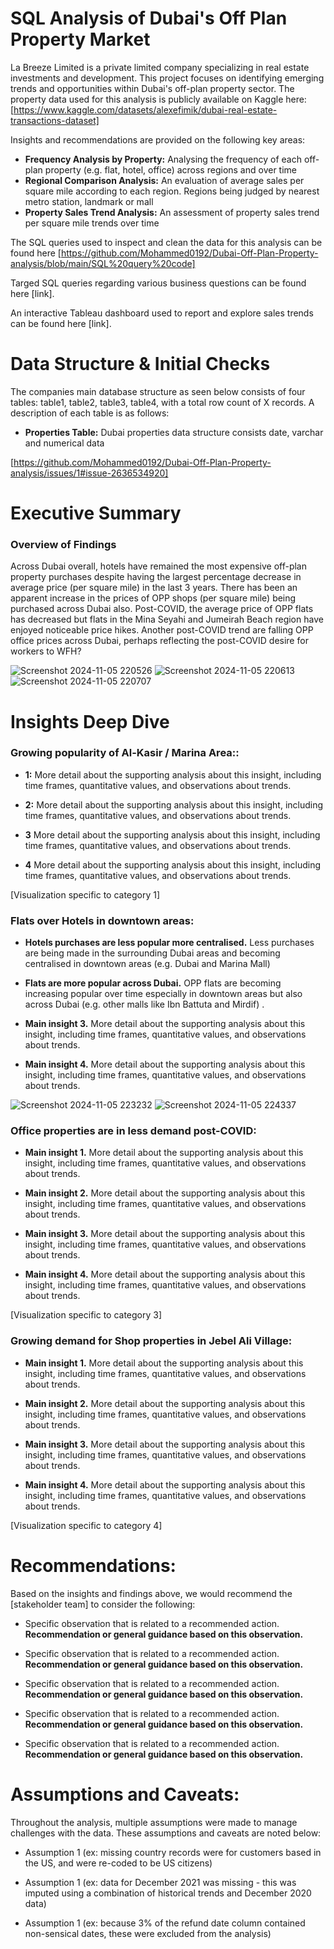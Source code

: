 
# SQL Analysis of Dubai's Off Plan Property Market
La Breeze Limited is a private limited company specializing in real estate investments and development. This project focuses on identifying emerging trends and opportunities within Dubai's off-plan property sector. The property data used for this analysis is publicly available on Kaggle here: [https://www.kaggle.com/datasets/alexefimik/dubai-real-estate-transactions-dataset]

Insights and recommendations are provided on the following key areas:

- **Frequency Analysis by Property:** Analysing the frequency of each off-plan property (e.g. flat, hotel, office) across regions and over time 
- **Regional Comparison Analysis:** An evaluation of average sales per square mile according to each region. Regions being judged by nearest metro station, landmark or mall
- **Property Sales Trend Analysis:** An assessment of property sales trend per square mile trends over time

The SQL queries used to inspect and clean the data for this analysis can be found here [https://github.com/Mohammed0192/Dubai-Off-Plan-Property-analysis/blob/main/SQL%20query%20code]

Targed SQL queries regarding various business questions can be found here [link].

An interactive Tableau dashboard used to report and explore sales trends can be found here [link].



# Data Structure & Initial Checks

The companies main database structure as seen below consists of four tables: table1, table2, table3, table4, with a total row count of X records. A description of each table is as follows:
- **Properties Table:** Dubai properties data structure consists  date, varchar and numerical data

[https://github.com/Mohammed0192/Dubai-Off-Plan-Property-analysis/issues/1#issue-2636534920]


# Executive Summary

### Overview of Findings

Across Dubai overall, hotels have remained the most expensive off-plan property purchases despite having the largest percentage decrease in average price (per square mile) in the last 3 years. There has been an apparent increase in the prices of OPP shops (per square mile) being purchased across Dubai also. Post-COVID, the average price of OPP flats has decreased but flats in the Mina Seyahi and Jumeirah Beach region have enjoyed noticeable price hikes. Another post-COVID trend are falling OPP office prices across Dubai, perhaps reflecting the post-COVID desire for workers to WFH?

![Screenshot 2024-11-05 220526](https://github.com/user-attachments/assets/7a4d0bd8-5fdf-47bb-b34e-db22b214ea44)
![Screenshot 2024-11-05 220613](https://github.com/user-attachments/assets/70ee6ad3-f62b-4fca-a72a-599587305adb)
![Screenshot 2024-11-05 220707](https://github.com/user-attachments/assets/067ff8a3-ed2c-4fdf-bf7b-11ef3296a68d)



# Insights Deep Dive
### **Growing popularity of Al-Kasir / Marina Area:**:

* **1:**  More detail about the supporting analysis about this insight, including time frames, quantitative values, and observations about trends.
  
* **2:**  More detail about the supporting analysis about this insight, including time frames, quantitative values, and observations about trends.
  
* **3**  More detail about the supporting analysis about this insight, including time frames, quantitative values, and observations about trends.
  
* **4**  More detail about the supporting analysis about this insight, including time frames, quantitative values, and observations about trends.

[Visualization specific to category 1]


### Flats over Hotels in downtown areas:

* **Hotels purchases are less popular more centralised.** Less purchases are being made in the surrounding Dubai areas and becoming centralised in downtown areas (e.g. Dubai and Marina Mall)
  
* **Flats are more popular across Dubai.** OPP flats are becoming increasing popular over time especially in downtown areas but also across Dubai (e.g. other malls like Ibn Battuta and Mirdif) .
  
* **Main insight 3.** More detail about the supporting analysis about this insight, including time frames, quantitative values, and observations about trends.
  
* **Main insight 4.** More detail about the supporting analysis about this insight, including time frames, quantitative values, and observations about trends.

![Screenshot 2024-11-05 223232](https://github.com/user-attachments/assets/a6a93495-45e3-4e46-b837-e2623e88890c)
![Screenshot 2024-11-05 224337](https://github.com/user-attachments/assets/cb39ec7c-bd2f-4785-995c-972928ea6c3b)



### Office properties are in less demand post-COVID:

* **Main insight 1.** More detail about the supporting analysis about this insight, including time frames, quantitative values, and observations about trends.
  
* **Main insight 2.** More detail about the supporting analysis about this insight, including time frames, quantitative values, and observations about trends.
  
* **Main insight 3.** More detail about the supporting analysis about this insight, including time frames, quantitative values, and observations about trends.
  
* **Main insight 4.** More detail about the supporting analysis about this insight, including time frames, quantitative values, and observations about trends.

[Visualization specific to category 3]


### Growing demand for Shop properties in Jebel Ali Village:

* **Main insight 1.** More detail about the supporting analysis about this insight, including time frames, quantitative values, and observations about trends.
  
* **Main insight 2.** More detail about the supporting analysis about this insight, including time frames, quantitative values, and observations about trends.
  
* **Main insight 3.** More detail about the supporting analysis about this insight, including time frames, quantitative values, and observations about trends.
  
* **Main insight 4.** More detail about the supporting analysis about this insight, including time frames, quantitative values, and observations about trends.

[Visualization specific to category 4]



# Recommendations:

Based on the insights and findings above, we would recommend the [stakeholder team] to consider the following: 

* Specific observation that is related to a recommended action. **Recommendation or general guidance based on this observation.**
  
* Specific observation that is related to a recommended action. **Recommendation or general guidance based on this observation.**
  
* Specific observation that is related to a recommended action. **Recommendation or general guidance based on this observation.**
  
* Specific observation that is related to a recommended action. **Recommendation or general guidance based on this observation.**
  
* Specific observation that is related to a recommended action. **Recommendation or general guidance based on this observation.**
  


# Assumptions and Caveats:

Throughout the analysis, multiple assumptions were made to manage challenges with the data. These assumptions and caveats are noted below:

* Assumption 1 (ex: missing country records were for customers based in the US, and were re-coded to be US citizens)
  
* Assumption 1 (ex: data for December 2021 was missing - this was imputed using a combination of historical trends and December 2020 data)
  
* Assumption 1 (ex: because 3% of the refund date column contained non-sensical dates, these were excluded from the analysis)
